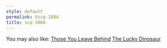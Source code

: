 ```yaml
---
style: default
permalink: Xscp-1084
title: scp-1084
---
```

You may also like:
[Those You Leave Behind](http://scp-wiki.net/those-you-leave-behind)
[The Lucky Dinosaur](http://scp-wiki.net/lucky-dinosaur)